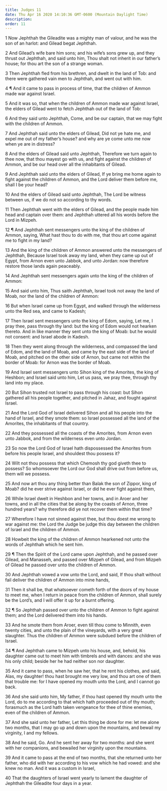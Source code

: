 ```yaml
---
title: Judges 11
date: Thu Apr 16 2020 14:10:36 GMT-0600 (Mountain Daylight Time)
description: 
order: 11
---
```


<p>
  1 Now Jephthah the Gileadite was a mighty man of valour, and he was the son of
  an harlot: and Gilead begat Jephthah.
</p>
<p>
  2 And Gilead&#x2019;s wife bare him sons; and his wife&#x2019;s sons grew up,
  and they thrust out Jephthah, and said unto him, Thou shalt not inherit in our
  father&#x2019;s house; for thou art the son of a strange woman.
</p>
<p>
  3 Then Jephthah fled from his brethren, and dwelt in the land of Tob: and
  there were gathered vain men to Jephthah, and went out with him.
</p>
<p>
  4 &#xB6; And it came to pass in process of time, that the children of Ammon
  made war against Israel.
</p>
<p>
  5 And it was so, that when the children of Ammon made war against Israel, the
  elders of Gilead went to fetch Jephthah out of the land of Tob:
</p>
<p>
  6 And they said unto Jephthah, Come, and be our captain, that we may fight
  with the children of Ammon.
</p>
<p>
  7 And Jephthah said unto the elders of Gilead, Did not ye hate me, and expel
  me out of my father&#x2019;s house? and why are ye come unto me now when ye
  are in distress?
</p>
<p>
  8 And the elders of Gilead said unto Jephthah, Therefore we turn again to thee
  now, that thou mayest go with us, and fight against the children of Ammon, and
  be our head over all the inhabitants of Gilead.
</p>
<p>
  9 And Jephthah said unto the elders of Gilead, If ye bring me home again to
  fight against the children of Ammon, and the Lord deliver them before me,
  shall I be your head?
</p>
<p>
  10 And the elders of Gilead said unto Jephthah, The Lord be witness between
  us, if we do not so according to thy words.
</p>
<p>
  11 Then Jephthah went with the elders of Gilead, and the people made him head
  and captain over them: and Jephthah uttered all his words before the Lord in
  Mizpeh.
</p>
<p>
  12 &#xB6; And Jephthah sent messengers unto the king of the children of Ammon,
  saying, What hast thou to do with me, that thou art come against me to fight
  in my land?
</p>
<p>
  13 And the king of the children of Ammon answered unto the messengers of
  Jephthah, Because Israel took away my land, when they came up out of Egypt,
  from Arnon even unto Jabbok, and unto Jordan: now therefore restore those
  lands again peaceably.
</p>
<p>
  14 And Jephthah sent messengers again unto the king of the children of Ammon:
</p>
<p>
  15 And said unto him, Thus saith Jephthah, Israel took not away the land of
  Moab, nor the land of the children of Ammon:
</p>
<p>
  16 But when Israel came up from Egypt, and walked through the wilderness unto
  the Red sea, and came to Kadesh;
</p>
<p>
  17 Then Israel sent messengers unto the king of Edom, saying, Let me, I pray
  thee, pass through thy land: but the king of Edom would not hearken thereto.
  And in like manner they sent unto the king of Moab: but he would not consent:
  and Israel abode in Kadesh.
</p>
<p>
  18 Then they went along through the wilderness, and compassed the land of
  Edom, and the land of Moab, and came by the east side of the land of Moab, and
  pitched on the other side of Arnon, but came not within the border of Moab:
  for Arnon was the border of Moab.
</p>
<p>
  19 And Israel sent messengers unto Sihon king of the Amorites, the king of
  Heshbon; and Israel said unto him, Let us pass, we pray thee, through thy land
  into my place.
</p>
<p>
  20 But Sihon trusted not Israel to pass through his coast: but Sihon gathered
  all his people together, and pitched in Jahaz, and fought against Israel.
</p>
<p>
  21 And the Lord God of Israel delivered Sihon and all his people into the hand
  of Israel, and they smote them: so Israel possessed all the land of the
  Amorites, the inhabitants of that country.
</p>
<p>
  22 And they possessed all the coasts of the Amorites, from Arnon even unto
  Jabbok, and from the wilderness even unto Jordan.
</p>
<p>
  23 So now the Lord God of Israel hath dispossessed the Amorites from before
  his people Israel, and shouldest thou possess it?
</p>
<p>
  24 Wilt not thou possess that which Chemosh thy god giveth thee to possess? So
  whomsoever the Lord our God shall drive out from before us, them will we
  possess.
</p>
<p>
  25 And now art thou any thing better than Balak the son of Zippor, king of
  Moab? did he ever strive against Israel, or did he ever fight against them,
</p>
<p>
  26 While Israel dwelt in Heshbon and her towns, and in Aroer and her towns,
  and in all the cities that be along by the coasts of Arnon, three hundred
  years? why therefore did ye not recover them within that time?
</p>
<p>
  27 Wherefore I have not sinned against thee, but thou doest me wrong to war
  against me: the Lord the Judge be judge this day between the children of
  Israel and the children of Ammon.
</p>
<p>
  28 Howbeit the king of the children of Ammon hearkened not unto the words of
  Jephthah which he sent him.
</p>
<p>
  29 &#xB6; Then the Spirit of the Lord came upon Jephthah, and he passed over
  Gilead, and Manasseh, and passed over Mizpeh of Gilead, and from Mizpeh of
  Gilead he passed over unto the children of Ammon.
</p>
<p>
  30 And Jephthah vowed a vow unto the Lord, and said, If thou shalt without
  fail deliver the children of Ammon into mine hands,
</p>
<p>
  31 Then it shall be, that whatsoever cometh forth of the doors of my house to
  meet me, when I return in peace from the children of Ammon, shall surely be
  the Lord&#x2019;s, and I will offer it up for a burnt offering.
</p>
<p>
  32 &#xB6; So Jephthah passed over unto the children of Ammon to fight against
  them; and the Lord delivered them into his hands.
</p>
<p>
  33 And he smote them from Aroer, even till thou come to Minnith, even twenty
  cities, and unto the plain of the vineyards, with a very great slaughter. Thus
  the children of Ammon were subdued before the children of Israel.
</p>
<p>
  34 &#xB6; And Jephthah came to Mizpeh unto his house, and, behold, his
  daughter came out to meet him with timbrels and with dances: and she was his
  only child; beside her he had neither son nor daughter.
</p>
<p>
  35 And it came to pass, when he saw her, that he rent his clothes, and said,
  Alas, my daughter! thou hast brought me very low, and thou art one of them
  that trouble me: for I have opened my mouth unto the Lord, and I cannot go
  back.
</p>
<p>
  36 And she said unto him, My father, if thou hast opened thy mouth unto the
  Lord, do to me according to that which hath proceeded out of thy mouth;
  forasmuch as the Lord hath taken vengeance for thee of thine enemies, even of
  the children of Ammon.
</p>
<p>
  37 And she said unto her father, Let this thing be done for me: let me alone
  two months, that I may go up and down upon the mountains, and bewail my
  virginity, I and my fellows.
</p>
<p>
  38 And he said, Go. And he sent her away for two months: and she went with her
  companions, and bewailed her virginity upon the mountains.
</p>
<p>
  39 And it came to pass at the end of two months, that she returned unto her
  father, who did with her according to his vow which he had vowed: and she knew
  no man. And it was a custom in Israel,
</p>
<p>
  40 That the daughters of Israel went yearly to lament the daughter of Jephthah
  the Gileadite four days in a year.
</p>
